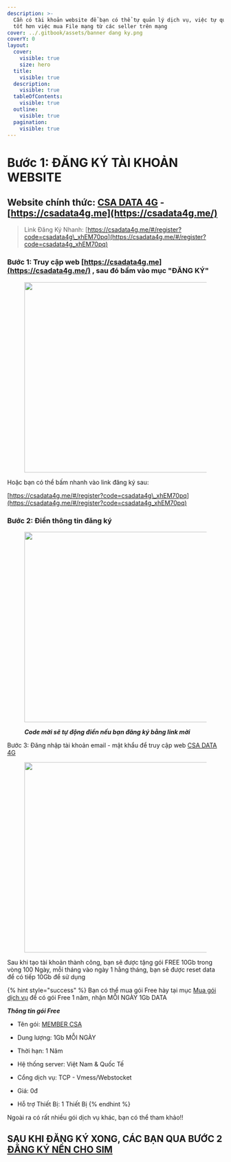 ```yaml
---
description: >-
  Cần có tài khoản website để bạn có thể tự quản lý dịch vụ, việc tự quản lý sẽ
  tốt hơn việc mua File mạng từ các seller trên mạng
cover: ../.gitbook/assets/banner dang ky.png
coverY: 0
layout:
  cover:
    visible: true
    size: hero
  title:
    visible: true
  description:
    visible: true
  tableOfContents:
    visible: true
  outline:
    visible: true
  pagination:
    visible: true
---
```


# Bước 1: ĐĂNG KÝ TÀI KHOẢN WEBSITE

## Website chính thức: [CSA DATA 4G](https://csadata4g.me/) - [https://csadata4g.me](https://csadata4g.me/)

> Link Đăng Ký Nhanh: [https://csadata4g.me/#/register?code=csadata4g\_xhEM70pq](https://csadata4g.me/#/register?code=csadata4g_xhEM70pq)

### Bước 1: Truy cập web [https://csadata4g.me](https://csadata4g.me/) , sau đó bấm vào mục "ĐĂNG KÝ"

<figure><img src="../.gitbook/assets/1.jpg" alt="" width="443"><figcaption></figcaption></figure>

Hoặc bạn có thể bấm nhanh vào link đăng ký sau:

&#x20;[https://csadata4g.me/#/register?code=csadata4g\_xhEM70pq](https://csadata4g.me/#/register?code=csadata4g_xhEM70pq)

### Bước 2: Điền thông tin đăng ký

<figure><img src="../.gitbook/assets/2.jpg" alt="" width="443"><figcaption><p><em><strong>Code mời sẽ tự động điền nếu bạn đăng ký bằng link mời</strong></em></p></figcaption></figure>

Bước 3: Đăng nhập tài khoản email - mật khẩu để truy cập web [CSA DATA 4G](https://csadata4g.me/)

<figure><img src="../.gitbook/assets/3.jpg" alt="" width="443"><figcaption></figcaption></figure>

Sau khi tạo tài khoản thành công, bạn sẽ được tặng gói FREE 10Gb trong vòng 100 Ngày, mỗi tháng vào ngày 1 hằng tháng, bạn sẽ được reset data để có tiếp 10Gb để sử dụng

{% hint style="success" %}
Bạn có thể mua gói Free hày tại mục [Mua gói dịch vụ](https://csadata4g.me/#/plan) để có gói Free 1 năm, nhận MỖI NGÀY 1Gb DATA

_**Thông tin gói Free**_

* Tên gói: [MEMBER CSA](https://csadata4g.me/#/plan/4)
* Dung lượng: 1Gb MỖI NGÀY
* Thời hạn: 1 Năm
* Hệ thống server: Việt Nam & Quốc Tế
* Cổng dịch vụ: TCP - Vmess/Webstocket
* Giá: 0đ



* Hỗ trợ Thiết Bị: 1 Thiết Bị
{% endhint %}

Ngoài ra có rất nhiều gói dịch vụ khác, bạn có thể tham khảo!!

## SAU KHI ĐĂNG KÝ XONG, CÁC BẠN QUA BƯỚC 2 [ĐẰNG KÝ NỀN CHO SIM](dang-ky-nen-cho-sim.md)
